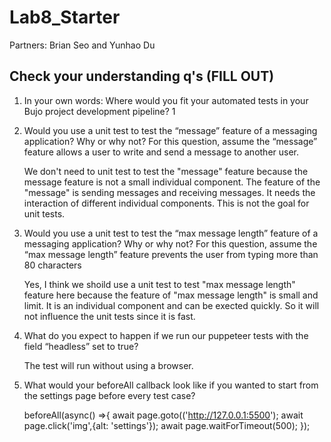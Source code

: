 # Lab8_Starter
 
Partners: Brian Seo and Yunhao Du

## Check your understanding q's (FILL OUT)
1. In your own words: Where would you fit your automated tests in your Bujo project development pipeline? 
    1

2. Would you use a unit test to test the “message” feature of a messaging application? Why or why not? For this question, assume the “message” feature allows a user to write and send a message to another user.
      
      We don't need to unit test to test the "message" feature because the message feature is not a small individual component.  The feature of the "message" is sending messages and receiving messages. It needs the interaction of different individual       components. This is not the goal for unit tests.

3. Would you use a unit test to test the “max message length” feature of a messaging application? Why or why not? For this question, assume the “max message length” feature prevents the user from typing more than 80 characters
  
     Yes, I think we shoild use a unit test to test "max message length" feature here because the feature of "max message length" is small and limit. It is an individual component and can be exected quickly. So it will not influence the unit tests since it is fast.

4. What do you expect to happen if we run our puppeteer tests with the field “headless” set to true?
  
     The test will run without using a browser.

5. What would your beforeAll callback look like if you wanted to start from the settings page before every test case?
     
     beforeAll(async() =>{
       await page.goto(('http://127.0.0.1:5500');
       await page.click('img',{alt: 'settings'});
       await page.waitForTimeout(500);
     });

